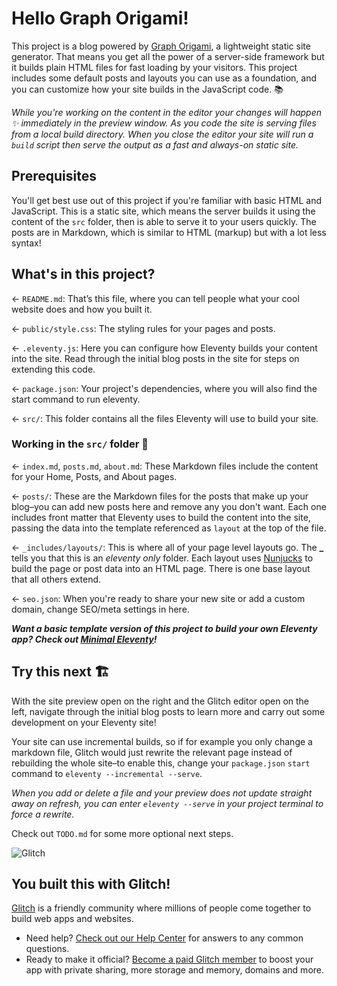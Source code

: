 # Hello Graph Origami!

This project is a blog powered by [Graph Origami](https://graphorigami.org), a lightweight static site generator. That means you get all the power of a server-side framework but it builds plain HTML files for fast loading by your visitors. This project includes some default posts and layouts you can use as a foundation, and you can customize how your site builds in the JavaScript code. 📚

_While you're working on the content in the editor your changes will happen ✨ immediately in the preview window. As you code the site is serving files from a local build directory. When you close the editor your site will run a `build` script then serve the output as a fast and always-on static site._

## Prerequisites

You'll get best use out of this project if you're familiar with basic HTML and JavaScript. This is a static site, which means the server builds it using the content of the `src` folder, then is able to serve it to your users quickly. The posts are in Markdown, which is similar to HTML (markup) but with a lot less syntax!

## What's in this project?

← `README.md`: That’s this file, where you can tell people what your cool website does and how you built it.

← `public/style.css`: The styling rules for your pages and posts.

← `.eleventy.js`: Here you can configure how Eleventy builds your content into the site. Read through the initial blog posts in the site for steps on extending this code.

← `package.json`: Your project's dependencies, where you will also find the start command to run eleventy.

← `src/`: This folder contains all the files Eleventy will use to build your site.

### Working in the `src/` folder 📁

← `index.md`, `posts.md`, `about.md`: These Markdown files include the content for your Home, Posts, and About pages.

← `posts/`: These are the Markdown files for the posts that make up your blog–you can add new posts here and remove any you don't want. Each one includes front matter that Eleventy uses to build the content into the site, passing the data into the template referenced as `layout` at the top of the file.

← `_includes/layouts/`: This is where all of your page level layouts go. The **\_** tells you that this is an _eleventy only_ folder. Each layout uses [Nunjucks](https://mozilla.github.io/nunjucks/templating.html) to build the page or post data into an HTML page. There is one base layout that all others extend.

← `seo.json`: When you're ready to share your new site or add a custom domain, change SEO/meta settings in here.

**_Want a basic template version of this project to build your own Eleventy app? Check out [Minimal Eleventy](https://glitch.com/edit/#!/remix/11ty)!_**

## Try this next 🏗️

With the site preview open on the right and the Glitch editor open on the left, navigate through the initial blog posts to learn more and carry out some development on your Eleventy site!

Your site can use incremental builds, so if for example you only change a markdown file, Glitch would just rewrite the relevant page instead of rebuilding the whole site–to enable this, change your `package.json` `start` command to `eleventy --incremental --serve`.

_When you add or delete a file and your preview does not update straight away on refresh, you can enter `eleventy --serve` in your project terminal to force a rewrite._

Check out `TODO.md` for some more optional next steps.

![Glitch](https://cdn.glitch.com/a9975ea6-8949-4bab-addb-8a95021dc2da%2FLogo_Color.svg?v=1602781328576)

## You built this with Glitch!

[Glitch](https://glitch.com) is a friendly community where millions of people come together to build web apps and websites.

- Need help? [Check out our Help Center](https://help.glitch.com/) for answers to any common questions.
- Ready to make it official? [Become a paid Glitch member](https://glitch.com/pricing) to boost your app with private sharing, more storage and memory, domains and more.
